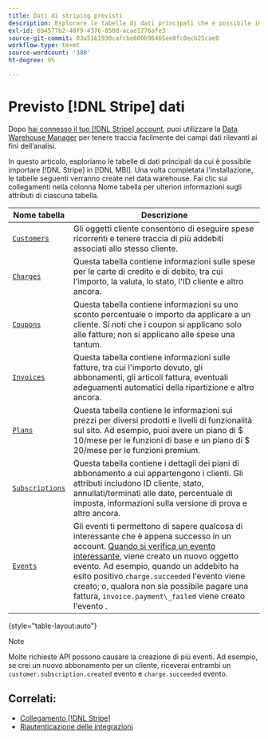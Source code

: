 ```yaml
---
title: Dati di striping previsti
description: Esplorare le tabelle di dati principali che è possibile importare da Stripe in [!DNL MBI].
exl-id: 694577b2-48f9-4376-850d-acae1776afe3
source-git-commit: 03a5161930cafcbe600b96465ee0fc0ecb25cae8
workflow-type: tm+mt
source-wordcount: '380'
ht-degree: 0%

---
```


# Previsto [!DNL Stripe] dati

Dopo [hai connesso il tuo [!DNL Stripe] account](../integrations/stripe.md), puoi utilizzare la [Data Warehouse Manager](../../../data-analyst/data-warehouse-mgr/tour-dwm.md) per tenere traccia facilmente dei campi dati rilevanti ai fini dell’analisi.

In questo articolo, esploriamo le tabelle di dati principali da cui è possibile importare [!DNL Stripe] in [!DNL MBI]. Una volta completata l&#39;installazione, le tabelle seguenti verranno create nel data warehouse. Fai clic sui collegamenti nella colonna Nome tabella per ulteriori informazioni sugli attributi di ciascuna tabella.

| **Nome tabella** | **Descrizione** |
|-----|-----|
| [`Customers`](https://stripe.com/docs/api/curl#customer_object) | Gli oggetti cliente consentono di eseguire spese ricorrenti e tenere traccia di più addebiti associati allo stesso cliente. |
| [`Charges`](https://stripe.com/docs/api/curl#charge_object) | Questa tabella contiene informazioni sulle spese per le carte di credito e di debito, tra cui l&#39;importo, la valuta, lo stato, l&#39;ID cliente e altro ancora. |
| [`Coupons`](https://stripe.com/docs/api/curl#coupon_object) | Questa tabella contiene informazioni su uno sconto percentuale o importo da applicare a un cliente. Si noti che i coupon si applicano solo alle fatture; non si applicano alle spese una tantum. |
| [`Invoices`](https://stripe.com/docs/api/curl#invoice_object) | Questa tabella contiene informazioni sulle fatture, tra cui l&#39;importo dovuto, gli abbonamenti, gli articoli fattura, eventuali adeguamenti automatici della ripartizione e altro ancora. |
| [`Plans`](https://stripe.com/docs/api/curl#plan_object) | Questa tabella contiene le informazioni sui prezzi per diversi prodotti e livelli di funzionalità sul sito. Ad esempio, puoi avere un piano di $ 10/mese per le funzioni di base e un piano di $ 20/mese per le funzioni premium. |
| [`Subscriptions`](https://stripe.com/docs/api/curl#subscription_object) | Questa tabella contiene i dettagli dei piani di abbonamento a cui appartengono i clienti. Gli attributi includono ID cliente, stato, annullati/terminati alle date, percentuale di imposta, informazioni sulla versione di prova e altro ancora. |
| [`Events`](https://stripe.com/docs/api/curl#event_object) | Gli eventi ti permettono di sapere qualcosa di interessante che è appena successo in un account. [Quando si verifica un evento interessante](https://stripe.com/docs/api/curl#event_types), viene creato un nuovo oggetto evento. Ad esempio, quando un addebito ha esito positivo `charge.succeeded` l&#39;evento viene creato; o, qualora non sia possibile pagare una fattura, `invoice.payment\_failed` viene creato l&#39;evento . |

{style=&quot;table-layout:auto&quot;}

>[!NOTE]
>
>Molte richieste API possono causare la creazione di più eventi. Ad esempio, se crei un nuovo abbonamento per un cliente, riceverai entrambi un `customer.subscription.created` evento e  `charge.succeeded` evento.

## Correlati:

* [Collegamento [!DNL Stripe]](../integrations/stripe.md)
* [Riautenticazione delle integrazioni](https://support.magento.com/hc/en-us/articles/360016733151)

